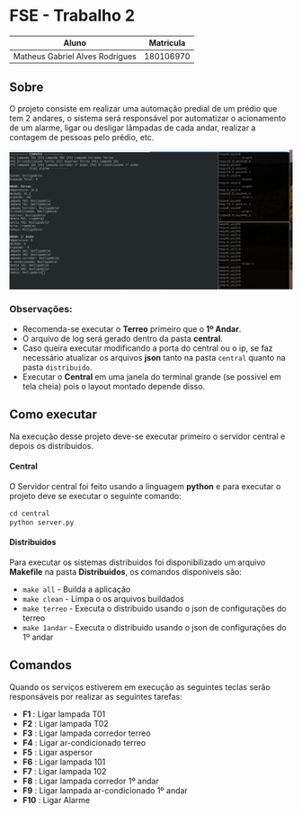 # FSE - Trabalho 2

| Aluno | Matricula |
| --|-- |
| Matheus Gabriel Alves Rodrigues | 180106970 |

## Sobre

O projeto consiste em realizar uma automação predial de um prédio que tem 2 andares,
o sistema será responsável por automatizar o acionamento de um alarme, ligar ou desligar lâmpadas de cada andar,
realizar a contagem de pessoas pelo prédio, etc.

![gif de funcionamento](./static/apresentacao.gif)

### Observações:

* Recomenda-se executar o **Terreo** primeiro que o **1º Andar**.
* O arquivo de log será gerado dentro da pasta **central**.
* Caso queira executar modificando a porta do central ou o ip, se faz necessário atualizar os arquivos **json** tanto na pasta `central` quanto na pasta `distribuido`.
* Executar o **Central** em uma janela do terminal grande (se possivel em tela cheia) pois o layout montado depende disso.

## Como executar

Na execução desse projeto deve-se executar primeiro o servidor central e depois os distribuidos.

#### Central

O Servidor central foi feito usando a linguagem **python** e para executar o projeto deve se executar o seguinte comando:

```
cd central
python server.py
```

#### Distribuidos

Para executar os sistemas distribuidos foi disponibilizado um arquivo **Makefile** na pasta **Distribuidos**,
os comandos disponiveis são:

* `make all` - Builda a aplicação
* `make clean` - Limpa o os arquivos buildados
* `make terreo` - Executa o distribuido usando o json de configurações do terreo
* `make 1andar` - Executa o distribuido usando o json de configurações do 1º andar


## Comandos

Quando os serviços estiverem em execução as seguintes teclas serão responsáveis por realizar as seguintes tarefas:

* **F1** : Ligar lampada T01
* **F2** : Ligar lampada T02
* **F3** : Ligar lampada corredor terreo
* **F4** : Ligar ar-condicionado terreo
* **F5** : Ligar aspersor
* **F6** : Ligar lampada 101
* **F7** : Ligar lampada 102
* **F8** : Ligar lampada corredor 1º andar
* **F9** : Ligar lampada ar-condicionado 1º andar
* **F10** : Ligar Alarme
